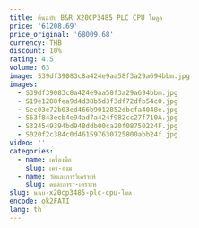 ```yaml
---
title: ต้นฉบับ B&R X20CP3485 PLC CPU โมดูล
price: '61208.69'
price_original: '68009.68'
currency: THB
discount: 10%
rating: 4.5
volume: 63
image: S39df39083c8a424e9aa58f3a29a694bbm.jpg
images:
  - S39df39083c8a424e9aa58f3a29a694bbm.jpg
  - S19e1288fea9d4d38b5d3f3df72dfb54cO.jpg
  - Sec03e72b03ed466b9012852dbcfa4048e.jpg
  - S63f843ecb4e94ad7a424f982cc27f710A.jpg
  - S324549394bd948ddb00ca20f08750224F.jpg
  - S020f2c384c0d461597630725800abb24f.jpg
video: ''
categories:
  - name: เครื่องมือ
    slug: เคร-องม
  - name: วัดและการวิเคราะห์
    slug: ดและการว-เคราะห
slug: นฉบ-x20cp3485-plc-cpu-โมด
encode: ok2FATI
lang: th
---
```

  